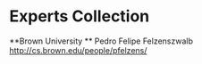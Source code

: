 # Experts Collection 
**Brown University  **
Pedro Felipe Felzenszwalb http://cs.brown.edu/people/pfelzens/

